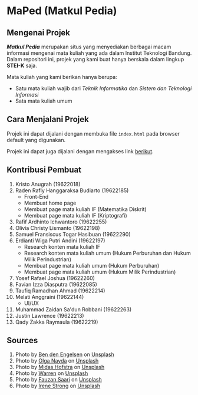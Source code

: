 # MaPed (Matkul Pedia)

## Mengenai Projek
***Matkul Pedia*** merupakan situs yang menyediakan berbagai macam informasi mengenai mata kuliah yang ada dalam Institut Teknologi Bandung. Dalam repositori ini, projek yang kami buat hanya berskala dalam lingkup **STEI-K** saja. 

Mata kuliah yang kami berikan hanya berupa:
* Satu mata kuliah wajib dari *Teknik Informatika* dan *Sistem dan Teknologi Informasi*
* Sata mata kuliah umum

## Cara Menjalani Projek
Projek ini dapat dijalani dengan membuka file ``index.html`` pada browser default yang digunakan.

Projek ini dapat juga dijalani dengan mengakses link <a href="https://raflyhangga.github.io/milestone-sparta/">berikut</a>.

## Kontribusi Pembuat
1. Kristo Anugrah (19622018)
2. Raden Rafly Hanggaraksa Budiarto (19622185)
   - Front-End
   - Membuat home page
   - Membuat page mata kuliah IF (Matematika Diskrit)
   - Membuat page mata kuliah IF (Kriptografi)
3. Rafif Ardhinto Ichwantoro (19622255)
4. Olivia Christy Lismanto (19622198)
5. Samuel Fransiscus Togar Hasibuan (19622290)
6. Erdianti Wiga Putri Andini (19622197)
   - Research konten mata kuliah IF
   - Research konten mata kuliah umum (Hukum Perburuhan dan Hukum Milik Perindustrian)
   - Membuat page mata kuliah umum (Hukum Perburuhan)
   - Membuat page mata kuliah umum (Hukum Milik Perindustrian)
7. Yosef Rafael Joshua (19622260)
8. Favian Izza Diasputra (19622085)
9. Taufiq Ramadhan Ahmad (19622214)
10. Melati Anggraini (19622144)
    - UI/UX
11. Muhammad Zaidan Sa'dun Robbani (19622263)
12. Justin Lawrence (19622213)
13. Qady Zakka Raymaula (19622219) 


## Sources
1. Photo by <a href="https://unsplash.com/@benjeeeman?utm_source=unsplash&utm_medium=referral&utm_content=creditCopyText">Ben den Engelsen</a> on <a href="https://unsplash.com/photos/YUu9UAcOKZ4?utm_source=unsplash&utm_medium=referral&utm_content=creditCopyText">Unsplash</a>
2. Photo by <a href="https://unsplash.com/@olianayda?utm_source=unsplash&utm_medium=referral&utm_content=creditCopyText">Olga Nayda</a> on <a href="https://unsplash.com/photos/fHXpgMd_XhE?utm_source=unsplash&utm_medium=referral&utm_content=creditCopyText">Unsplash</a>
3. Photo by <a href="https://unsplash.com/@midashofstra?utm_source=unsplash&utm_medium=referral&utm_content=creditCopyText">Midas Hofstra</a> on <a href="https://unsplash.com/photos/a6PMA5JEmWE?utm_source=unsplash&utm_medium=referral&utm_content=creditCopyText">Unsplash</a> 
4. Photo by <a href="https://unsplash.com/@wflwong?utm_source=unsplash&utm_medium=referral&utm_content=creditCopyText">Warren</a> on <a href="https://unsplash.com/photos/VVEwJJRRHgk?utm_source=unsplash&utm_medium=referral&utm_content=creditCopyText">Unsplash</a>
5. Photo by <a href="https://unsplash.com/@fznsr_?utm_source=unsplash&utm_medium=referral&utm_content=creditCopyText">Fauzan Saari</a> on <a href="https://unsplash.com/photos/CWNXlkekBeA?utm_source=unsplash&utm_medium=referral&utm_content=creditCopyText">Unsplash</a>
6. Photo by <a href="https://unsplash.com/@leirenestrong?utm_source=unsplash&utm_medium=referral&utm_content=creditCopyText">Irene Strong</a> on <a href="https://unsplash.com/photos/v2aKnjMbP_k?utm_source=unsplash&utm_medium=referral&utm_content=creditCopyText">Unsplash</a>
  
